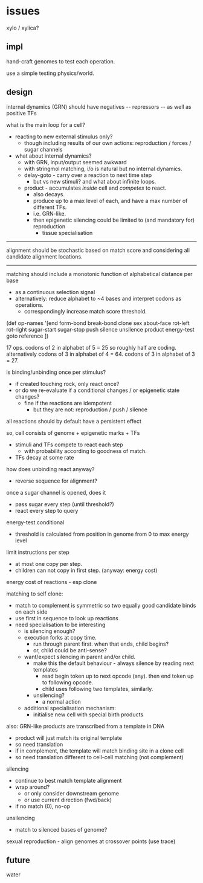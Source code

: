 # issues

xylo / xylica?

## impl

hand-craft genomes to test each operation.

use a simple testing physics/world.

## design

internal dynamics (GRN) should have negatives -- repressors -- as well as positive TFs


what is the main loop for a cell?
  - reacting to new external stimulus only?
    - though including results of our own actions: reproduction / forces / sugar channels
  - what about internal dynamics?
    - with GRN, input/output seemed awkward
    - with stringmol matching, i/o is natural but no internal dynamics.
    - delay-goto - carry over a reaction to next time step
      - but vs new stimuli? and what about infinite loops.
    - product - accumulates *inside* cell and *competes* to react.
      - also decays.
      - produce up to a max level of each, and have a max number of different TFs.
      - i.e. GRN-like.
      - then epigenetic silencing could be limited to (and mandatory for) reproduction
        - tissue specialisation

*********
alignment should be stochastic based on match score
and considering all candidate alignment locations.
*********

matching should include a monotonic function of alphabetical distance per base
  - as a continuous selection signal
  - alternatively: reduce alphabet to ~4 bases and interpret codons as operations.
    - correspondingly increase match score threshold.

(def op-names
  '[end
    form-bond
    break-bond
    clone
    sex
    about-face
    rot-left
    rot-right
    sugar-start
    sugar-stop
    push
    silence
    unsilence
    product
    energy-test
    goto
    reference
    ])

17 ops.
codons of 2 in alphabet of 5 = 25 so roughly half are coding.
alternatively codons of 3 in alphabet of 4 = 64.
codons of 3 in alphabet of 3 = 27.

is binding/unbinding once per stimulus?
  - if created touching rock, only react once?
  - or do we re-evaluate if a conditional changes / or epigenetic state changes?
    - fine if the reactions are idempotent
      - but they are not: reproduction / push / silence

all reactions should by default have a persistent effect

so, cell consists of genome + epigenetic marks + TFs
  - stimuli and TFs compete to react each step
    - with probability according to goodness of match.
  - TFs decay at some rate

how does unbinding react anyway?
  - reverse sequence for alignment?

once a sugar channel is opened, does it
  - pass sugar every step (until threshold?)
  - react every step to query

energy-test conditional
  - threshold is calculated from position in genome from 0 to max energy level

limit instructions per step
  - at most one copy per step.
  - children can not copy in first step. (anyway: energy cost)

energy cost of reactions - esp clone


matching to self clone:
  - match to complement is symmetric so two equally good candidate binds on each side
  - use first in sequence to look up reactions
  - need specialisation to be interesting
    - is silencing enough?
    - execution forks at copy time.
      - run through parent first. when that ends, child begins?
      - or, child could be anti-sense?
    - want/expect silencing in parent and/or child.
      - make this the default behaviour - always silence by reading next templates
        - read begin token up to next opcode (any). then end token up to following opcode.
        - child uses following two templates, similarly.
      - unsilencing?
        - a normal action
    - additional specialisation mechanism:
      - initialise new cell with special birth products


also: GRN-like products are transcribed from a template in DNA
  - product will just match its original template
  - so need translation
  - if in complement, the template will match binding site in a clone cell
  - so need translation different to cell-cell matching (not complement)

silencing
  - continue to best match template alignment
  - wrap around?
    - or only consider downstream genome
    - or use current direction (fwd/back)
  - if no match (0), no-op

unsilencing
  - match to silenced bases of genome?

sexual reproduction - align genomes at crossover points (use trace)

## future

water

